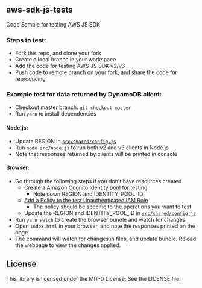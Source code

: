 ## aws-sdk-js-tests

Code Sample for testing AWS JS SDK

### Steps to test:

- Fork this repo, and clone your fork
- Create a local branch in your workspace
- Add the code for testing AWS JS SDK v2/v3
- Push code to remote branch on your fork, and share the code for reproducing

### Example test for data returned by DynamoDB client:

- Checkout master branch: `git checkout master`
- Run `yarn` to install dependencies

#### Node.js:

- Update REGION in [`src/shared/config.js`](./src/shared/config.js)
- Run `node src/node.js` to run both v2 and v3 clients in Node.js
- Note that responses returned by clients will be printed in console

#### Browser:

- Go through the following steps if you don't have resources created
  - [Create a Amazon Cognito Identity pool for testing](https://docs.aws.amazon.com/sdk-for-javascript/v2/developer-guide/getting-started-browser.html#getting-started-browser-create-identity-pool)
    - Note down REGION and IDENTITY_POOL_ID
  - [Add a Policy to the test Unauthenticated IAM Role](https://docs.aws.amazon.com/sdk-for-javascript/v2/developer-guide/getting-started-browser.html#getting-started-browser-iam-role)
    - The policy should be specific to the operations you want to test
  - Update the REGION and IDENTITY_POOL_ID in [`src/shared/config.js`](./src/shared/config.js)
- Run `yarn watch` to create the browser bundle and watch for changes
- Open `index.html` in your browser, and note the responses printed on the page
- The command will watch for changes in files, and update bundle. Reload the webpage to view the changes applied.

## License

This library is licensed under the MIT-0 License. See the LICENSE file.
